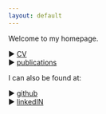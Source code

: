 ```yaml
---
layout: default
---
```



Welcome to my homepage.

&#9654; [CV](./CV.html)<br/>
&#9654; [publications](./publications.html)<br/>

I can also be found at:

&#9654; [github](https://github.com/jonalm)<br/>
&#9654; [linkedIN](https://www.linkedin.com/in/jonalm/)

